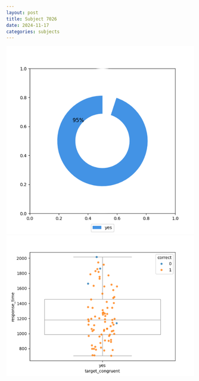```yaml
---
layout: post
title: Subject 7026
date: 2024-11-17
categories: subjects
---
```


![](data/7026/run-5/7026_accuracy_target_congruence.png)
![](data/7026/run-5/7026_rt_congruence.png)
